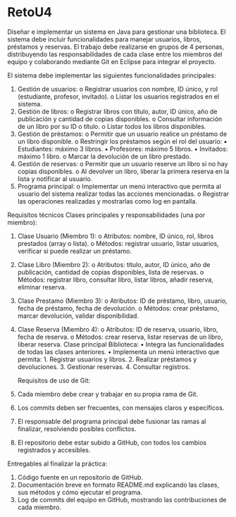 # RetoU4
Diseñar e implementar un sistema en Java para gestionar una biblioteca.
El sistema debe incluir funcionalidades para manejar usuarios, libros, préstamos y reservas. El trabajo
debe realizarse en grupos de 4 personas, distribuyendo las responsabilidades de cada
clase entre los miembros del equipo y colaborando mediante Git en Eclipse para integrar
el proyecto.


El sistema debe implementar las siguientes funcionalidades principales:

1. Gestión de usuarios:
    o Registrar usuarios con nombre, ID único, y rol (estudiante, profesor,
    invitado).
    o Listar los usuarios registrados en el sistema.
2. Gestión de libros:
    o Registrar libros con título, autor, ID único, año de publicación y cantidad
    de copias disponibles.
    o Consultar información de un libro por su ID o título.
    o Listar todos los libros disponibles.
3. Gestión de préstamos:
    o Permitir que un usuario realice un préstamo de un libro disponible.
    o Restringir los préstamos según el rol del usuario:
    ▪ Estudiantes: máximo 3 libros.
    ▪ Profesores: máximo 5 libros.
    ▪ Invitados: máximo 1 libro.
    o Marcar la devolución de un libro prestado.
4. Gestión de reservas:
    o Permitir que un usuario reserve un libro si no hay copias disponibles.
    o Al devolver un libro, liberar la primera reserva en la lista y notificar al
    usuario.
5. Programa principal:
    o Implementar un menú interactivo que permita al usuario del sistema
    realizar todas las acciones mencionadas.
    o Registrar las operaciones realizadas y mostrarlas como log en pantalla.

Requisitos técnicos
Clases principales y responsabilidades (una por miembro):
1. Clase Usuario (Miembro 1):
    o Atributos: nombre, ID único, rol, libros prestados (array o lista).
    o Métodos: registrar usuario, listar usuarios, verificar si puede realizar un
    préstamo.
2. Clase Libro (Miembro 2):
    o Atributos: título, autor, ID único, año de publicación, cantidad de copias
    disponibles, lista de reservas.
    o Métodos: registrar libro, consultar libro, listar libros, añadir reserva,
    eliminar reserva.
3. Clase Prestamo (Miembro 3):
    o Atributos: ID de préstamo, libro, usuario, fecha de préstamo, fecha de
    devolución.
    o Métodos: crear préstamo, marcar devolución, validar disponibilidad.
4. Clase Reserva (Miembro 4):
    o Atributos: ID de reserva, usuario, libro, fecha de reserva.
    o Métodos: crear reserva, listar reservas de un libro, liberar reserva.
Clase principal Biblioteca:
    • Integra las funcionalidades de todas las clases anteriores.
    • Implementa un menú interactivo que permita:
        1. Registrar usuarios y libros.
        2. Realizar préstamos y devoluciones.
        3. Gestionar reservas.
        4. Consultar registros.


   Requisitos de uso de Git:
1. Cada miembro debe crear y trabajar en su propia rama de Git.
2. Los commits deben ser frecuentes, con mensajes claros y específicos.
3. El responsable del programa principal debe fusionar las ramas al finalizar,
resolviendo posibles conflictos.
4. El repositorio debe estar subido a GitHub, con todos los cambios registrados y
accesibles.


Entregables al finalizar la práctica:
1. Código fuente en un repositorio de GitHub.
2. Documentación breve en formato README.md explicando las clases, sus
métodos y cómo ejecutar el programa.
3. Log de commits del equipo en GitHub, mostrando las contribuciones de cada
miembro.
